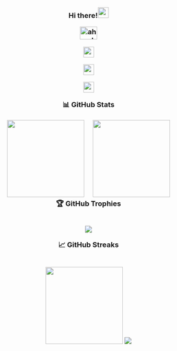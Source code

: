  


<div class="codersrank-activity">
      <div class="codersrank-activity-chart">
        
        
 


<h3 align="center">Hi there!<img src="https://media.giphy.com/media/hvRJCLFzcasrR4ia7z/giphy.gif" width="25"> 

   
<img src="https://raw.githubusercontent.com/rahuldkjain/github-profile-readme-generator/master/src/images/icons/Social/discord.svg" alt="ahwakk#1079" width="40" height="30" align="middle"></a>


    
   


  <a href="mailto:ahwakk@icloud.com" target="_blank"><img src="https://img.shields.io/badge/gmail-c14438?&amp;style=for-the-badge&amp;logo=gmail&amp;logoColor=white" height="25"></a>

  <a href="https://twitter.com/ahhwakk" target="_blank"><img src="https://img.shields.io/badge/-Twitter-00acee?style=for-the-badge&amp;logo=Twitter&amp;logoColor=white" height="25"></a>


  <a href="https://t.me/ahhwak" target="_blank"><img src="https://img.shields.io/badge/-Telegram-0088cc?style=for-the-badge&amp;logo=Telegram&amp;logoColor=white" height="25"></a>    

  



 
  <summary><b>📊 GitHub Stats</b></summary>
  <br>
  <img src="https://github-readme-stats.vercel.app/api?username=mirelse&amp;bg_color=0D1117&amp;title_color=f9826c&amp;text_color=fdfdfd&amp;icon_color=f9826c&amp;show_icons=true&amp;hide_border=true&amp;&amp;count_private=true&amp;include_all_commits=true" height="180em">
  &nbsp;&nbsp;&nbsp;
  <img src="https://github-readme-stats.vercel.app/api/top-langs/?username=mirelse&amp;bg_color=0D1117&amp;title_color=f9826c&amp;text_color=fdfdfd&amp;show_icons=true&amp;hide_border=true&amp;layout=compact" height="180em">
 

 
  <summary><b>🏆 GitHub Trophies</b></summary>
  <br>
  <p align="center">
    <img src="https://github-profile-trophy.vercel.app/?username=mirelse&amp;row=1&amp;column=6&amp;margin-h=8&amp;theme=darkhub&amp;count_private=true&amp;margin-w=15&amp;no-frame=true">
  </p>
 

 
  <summary><b>📈 GitHub Streaks</b></summary>
  <br>
  <p align="center">
    <img src="https://github-readme-streak-stats.herokuapp.com/?user=mirelse&amp;theme=dark&amp;hide_border=true&amp;background=0D1117&amp;stroke=0000&amp;count_private=true&amp;include_all_commits=true" height="180em">
    <img src="https://activity-graph.herokuapp.com/graph?username=mirelse&amp;count_private=true&amp;hide_border=true&amp;bg_color=0d1117&amp;theme=github">
  </p>
 





 
 
